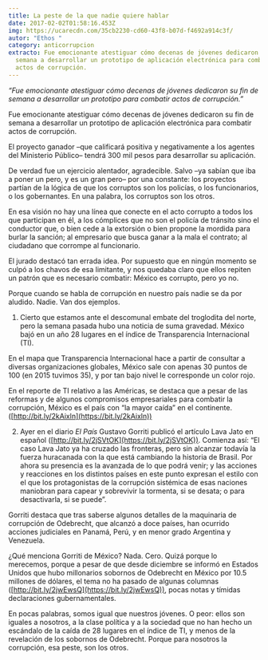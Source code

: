 ```yaml
---
title: La peste de la que nadie quiere hablar
date: 2017-02-02T01:58:16.453Z
img: https://ucarecdn.com/35cb2230-cd60-43f8-b07d-f4692a914c3f/
autor: "Ethos "
category: anticorrupcion
extracto: Fue emocionante atestiguar cómo decenas de jóvenes dedicaron su fin de
  semana a desarrollar un prototipo de aplicación electrónica para combatir
  actos de corrupción.
---
```

*“Fue emocionante atestiguar cómo decenas de jóvenes dedicaron su fin de semana a desarrollar un prototipo para combatir actos de corrupción.”*

Fue emocionante atestiguar cómo decenas de jóvenes dedicaron su fin de semana a desarrollar un prototipo de aplicación electrónica para combatir actos de corrupción.

El proyecto ganador –que calificará positiva y negativamente a los agentes del Ministerio Público– tendrá 300 mil pesos para desarrollar su aplicación.

De verdad fue un ejercicio alentador, agradecible. Salvo –ya sabían que iba a poner un pero, y es un gran pero– por una constante: los proyectos partían de la lógica de que los corruptos son los policías, o los funcionarios, o los gobernantes. En una palabra, los corruptos son los otros.

En esa visión no hay una línea que conecte en el acto corrupto a todos los que participan en él, a los cómplices que no son el policía de tránsito sino el conductor que, o bien cede a la extorsión o bien propone la mordida para burlar la sanción; al empresario que busca ganar a la mala el contrato; al ciudadano que corrompe al funcionario.

El jurado destacó tan errada idea. Por supuesto que en ningún momento se culpó a los chavos de esa limitante, y nos quedaba claro que ellos repiten un patrón que es necesario combatir: México es corrupto, pero yo no.

Porque cuando se habla de corrupción en nuestro país nadie se da por aludido. Nadie. Van dos ejemplos.

1) Cierto que estamos ante el descomunal embate del troglodita del norte, pero la semana pasada hubo una noticia de suma gravedad. México bajó en un año 28 lugares en el índice de Transparencia Internacional (TI).

En el mapa que Transparencia Internacional hace a partir de consultar a diversas organizaciones globales, México sale con apenas 30 puntos de 100 (en 2015 tuvimos 35), y por tan bajo nivel le corresponde un color rojo.

En el reporte de TI relativo a las Américas, se destaca que a pesar de las reformas y de algunos compromisos empresariales para combatir la corrupción, México es el país con “la mayor caída” en el continente. ([http://bit.ly/2kAixln](https://bit.ly/2kAixln))

2) Ayer en el diario *El País* Gustavo Gorriti publicó el artículo Lava Jato en español ([http://bit.ly/2jSVtOK](https://bit.ly/2jSVtOK)). Comienza así: “El caso Lava Jato ya ha cruzado las fronteras, pero sin alcanzar todavía la fuerza huracanada con la que está cambiando la historia de Brasil. Por ahora su presencia es la avanzada de lo que podrá venir; y las acciones y reacciones en los distintos países en este punto expresan el estilo con el que los protagonistas de la corrupción sistémica de esas naciones maniobran para capear y sobrevivir la tormenta, si se desata; o para desactivarla, si se puede”.

Gorriti destaca que tras saberse algunos detalles de la maquinaria de corrupción de Odebrecht, que alcanzó a doce países, han ocurrido acciones judiciales en Panamá, Perú, y en menor grado Argentina y Venezuela.

¿Qué menciona Gorriti de México? Nada. Cero. Quizá porque lo merecemos, porque a pesar de que desde diciembre se informó en Estados Unidos que hubo millonarios sobornos de Odebrecht en México por 10.5 millones de dólares, el tema no ha pasado de algunas columnas ([http://bit.ly/2jwEwsQ](https://bit.ly/2jwEwsQ)), pocas notas y tímidas declaraciones gubernamentales.

En pocas palabras, somos igual que nuestros jóvenes. O peor: ellos son iguales a nosotros, a la clase política y a la sociedad que no han hecho un escándalo de la caída de 28 lugares en el índice de TI, y menos de la revelación de los sobornos de Odebrecht. Porque para nosotros la corrupción, esa peste, son los otros.